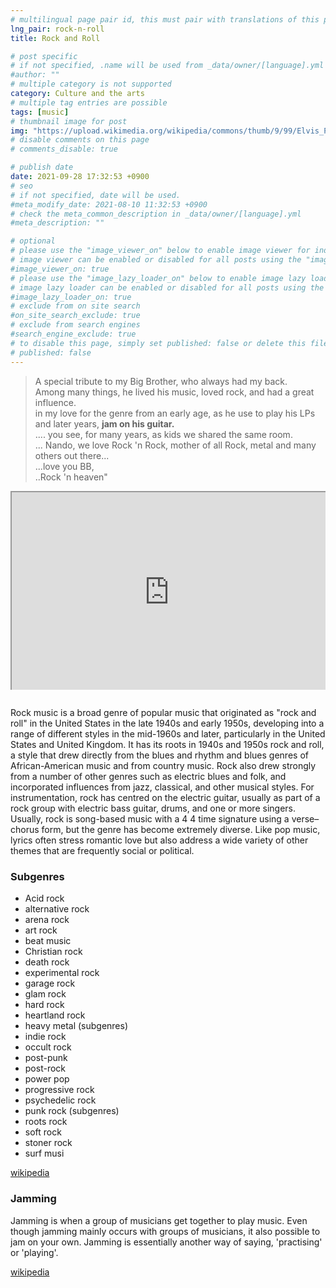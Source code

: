 ```yaml
---
# multilingual page pair id, this must pair with translations of this page. (This name must be unique)
lng_pair: rock-n-roll
title: Rock and Roll

# post specific
# if not specified, .name will be used from _data/owner/[language].yml
#author: ""
# multiple category is not supported
category: Culture and the arts
# multiple tag entries are possible
tags: [music]
# thumbnail image for post
img: "https://upload.wikimedia.org/wikipedia/commons/thumb/9/99/Elvis_Presley_promoting_Jailhouse_Rock.jpg/800px-Elvis_Presley_promoting_Jailhouse_Rock.jpg"
# disable comments on this page
# comments_disable: true

# publish date
date: 2021-09-28 17:32:53 +0900
# seo
# if not specified, date will be used.
#meta_modify_date: 2021-08-10 11:32:53 +0900
# check the meta_common_description in _data/owner/[language].yml
#meta_description: ""

# optional
# please use the "image_viewer_on" below to enable image viewer for individual pages or posts (_posts/ or [language]/_posts folders).
# image viewer can be enabled or disabled for all posts using the "image_viewer_posts: true" setting in _data/conf/main.yml.
#image_viewer_on: true
# please use the "image_lazy_loader_on" below to enable image lazy loader for individual pages or posts (_posts/ or [language]/_posts folders).
# image lazy loader can be enabled or disabled for all posts using the "image_lazy_loader_posts: true" setting in _data/conf/main.yml.
#image_lazy_loader_on: true
# exclude from on site search
#on_site_search_exclude: true
# exclude from search engines
#search_engine_exclude: true
# to disable this page, simply set published: false or delete this file
# published: false
---
```


<!--
<div style="position:relative;padding-bottom:56.25%;padding-top:35px;height:0;margin-bottom:2em;overflow:hidden">
<iframe style="position:absolute;top:0;left:0;width:100%;height:100%"  src="https://www.youtube.com/embed/wMsazR6Tnf8?si=ncCeNEbpLX0ZF9Ye" title="YouTube video player"  allowfullscreen>
</iframe>
</div>
-->

> A special tribute to my Big Brother, who always had my back. \
> Among many things, he lived his music, loved rock, and had a great influence. \
> in my love for the genre from an early age, as he use to play his LPs and later years, <strong>jam on his guitar.</strong>  
> .... you see, for many years, as kids we shared the same room. \
> ... Nando, we love Rock 'n Rock, mother of all Rock, metal and many others out there... \
> ...love you BB, \
> ..Rock 'n heaven"

<div style="position:relative;padding-bottom:56.25%;padding-top:35px;height:0;margin-bottom:2em;overflow:hidden">
<iframe style="position:absolute;top:0;left:0;width:100%;height:100%"  src="https://www.youtube.com/embed/16Lnwov2sfQ?si=gGyXntrQQEFc_ay_" title="YouTube video player"  allowfullscreen>
</iframe>
</div>

Rock music is a broad genre of popular music that originated as "rock and roll" in the United States in the late 1940s and early 1950s, developing into a range of different styles in the mid-1960s and later, particularly in the United States and United Kingdom.
It has its roots in 1940s and 1950s rock and roll, a style that drew directly from the blues and rhythm and blues genres of African-American music and from country music. Rock also drew strongly from a number of other genres such as electric blues and folk, and incorporated influences from jazz, classical, and other musical styles. For instrumentation, rock has centred on the electric guitar, usually as part of a rock group with electric bass guitar, drums, and one or more singers. Usually, rock is song-based music with a 4
4 time signature using a verse–chorus form, but the genre has become extremely diverse. Like pop music, lyrics often stress romantic love but also address a wide variety of other themes that are frequently social or political.

### Subgenres

- Acid rock
- alternative rock
- arena rock
- art rock
- beat music
- Christian rock
- death rock
- experimental rock
- garage rock
- glam rock
- hard rock
- heartland rock
- heavy metal (subgenres)
- indie rock
- occult rock
- post-punk
- post-rock
- power pop
- progressive rock
- psychedelic rock
- punk rock (subgenres)
- roots rock
- soft rock
- stoner rock
- surf musi

[wikipedia](https://en.wikipedia.org/wiki/Rock_and_roll)

### Jamming

Jamming is when a group of musicians get together to play music. Even though jamming mainly occurs with groups of musicians, it also possible to jam on your own.
Jamming is essentially another way of saying, 'practising' or 'playing'.

[wikipedia](https://en.wikipedia.org/wiki/Jam_session)
